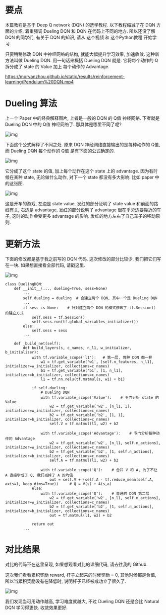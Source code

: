 
# 要点

本篇教程是基于 Deep Q network (DQN) 的选学教程. 以下教程缩减了在 DQN 方面的介绍, 着重强调 Dueling DQN 和 DQN 在代码上不同的地方. 所以还没了解 DQN 的同学们, 有关于 DQN 的知识, 请从 这个视频 和 这个Python教程 开始学习.

只要稍稍修改 DQN 中神经网络的结构, 就能大幅提升学习效果, 加速收敛. 这种新方法叫做 Dueling DQN. 用一句话来概括 Dueling DQN 就是. 它将每个动作的 Q 拆分成了 state 的 Value 加上 每个动作的 Advantage.

https://morvanzhou.github.io/static/results/reinforcement-learning/Pendulum%20DQN.mp4

# Dueling 算法

上一个 Paper 中的经典解释图片, 上者是一般的 DQN 的 Q值 神经网络. 下者就是 Dueling DQN 中的 Q值 神经网络了. 那具体是哪里不同了呢?

![img](https://morvanzhou.github.io/static/results/reinforcement-learning/4-7-1.png)

下面这个公式解释了不同之处. 原来 DQN 神经网络直接输出的是每种动作的 Q值, 而 Dueling DQN 每个动作的 Q值 是有下面的公式确定的.

![img](https://morvanzhou.github.io/static/results/reinforcement-learning/4-7-2.png)

它分成了这个 state 的值, 加上每个动作在这个 state 上的 advantage. 因为有时候在某种 state, 无论做什么动作, 对下一个 state 都没有多大影响. 比如 paper 中的这张图.

![img](https://morvanzhou.github.io/static/results/reinforcement-learning/4-7-3.png)

这是开车的游戏, 左边是 state value, 发红的部分证明了 state value 和前面的路线有关, 右边是 advantage, 发红的部分说明了 advantage 很在乎旁边要靠近的车子, 这时的动作会受更多 advantage 的影响. 发红的地方左右了自己车子的移动原则.

# 更新方法

下面的修改都是基于我之前写的 DQN 代码. 这次修改的部分比较少. 我们把它们写在一块. 如果想直接看全部代码, 请戳这里.

![img](https://morvanzhou.github.io/static/results/reinforcement-learning/4-7-4.png)

```
class DuelingDQN:
    def __init__(..., dueling=True, sess=None)
        ...
        self.dueling = dueling  # 会建立两个 DQN, 其中一个是 Dueling DQN
        ...
        if sess is None:    # 针对建立两个 DQN 的模式修改了 tf.Session() 的建立方式
            self.sess = tf.Session()
            self.sess.run(tf.global_variables_initializer())
        else:
            self.sess = sess
        ...

    def _build_net(self):
        def build_layers(s, c_names, n_l1, w_initializer, b_initializer):
            with tf.variable_scope('l1'):   # 第一层, 两种 DQN 都一样
                w1 = tf.get_variable('w1', [self.n_features, n_l1], initializer=w_initializer, collections=c_names)
                b1 = tf.get_variable('b1', [1, n_l1], initializer=b_initializer, collections=c_names)
                l1 = tf.nn.relu(tf.matmul(s, w1) + b1)

            if self.dueling:
                # Dueling DQN
                with tf.variable_scope('Value'):    # 专门分析 state 的 Value
                    w2 = tf.get_variable('w2', [n_l1, 1], initializer=w_initializer, collections=c_names)
                    b2 = tf.get_variable('b2', [1, 1], initializer=b_initializer, collections=c_names)
                    self.V = tf.matmul(l1, w2) + b2

                with tf.variable_scope('Advantage'):    # 专门分析每种动作的 Advantage
                    w2 = tf.get_variable('w2', [n_l1, self.n_actions], initializer=w_initializer, collections=c_names)
                    b2 = tf.get_variable('b2', [1, self.n_actions], initializer=b_initializer, collections=c_names)
                    self.A = tf.matmul(l1, w2) + b2

                with tf.variable_scope('Q'):    # 合并 V 和 A, 为了不让 A 直接学成了 Q, 我们减掉了 A 的均值
                    out = self.V + (self.A - tf.reduce_mean(self.A, axis=1, keep_dims=True))     # Q = V(s) + A(s,a)
            else:
                with tf.variable_scope('Q'):    # 普通的 DQN 第二层
                    w2 = tf.get_variable('w2', [n_l1, self.n_actions], initializer=w_initializer, collections=c_names)
                    b2 = tf.get_variable('b2', [1, self.n_actions], initializer=b_initializer, collections=c_names)
                    out = tf.matmul(l1, w2) + b2

            return out
        ...

```

# 对比结果

对比的代码不在这里呈现, 如果想观看对比的详细代码, 请去往我的 Github.

这次我们看看累积奖励 reward, 杆子立起来的时候奖励 = 0, 其他时候都是负值, 所以当累积奖励没有在降低时, 说明杆子已经被成功立了很久了.

![img](https://morvanzhou.github.io/static/results/reinforcement-learning/4-7-5.png)

我们发现当可用动作越高, 学习难度就越大, 不过 Dueling DQN 还是会比 Natural DQN 学习得更快. 收敛效果更好.
